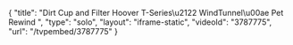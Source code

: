 {
    "title": "Dirt Cup and Filter Hoover T-Series\u2122 WindTunnel\u00ae Pet Rewind ",
    "type": "solo",
    "layout": "iframe-static",
    "videoId": "3787775",
    "url": "\/tvpembed\/3787775"
}